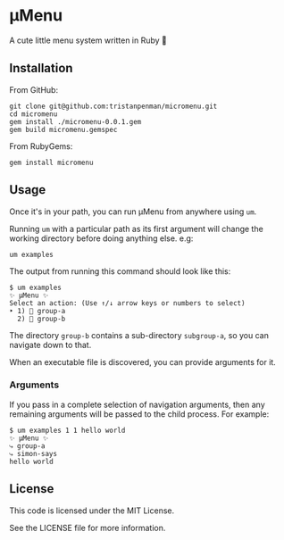 # μMenu

A cute little menu system written in Ruby :smiling_face_with_three_hearts:

## Installation

From GitHub:

    git clone git@github.com:tristanpenman/micromenu.git
    cd micromenu
    gem install ./micromenu-0.0.1.gem
    gem build micromenu.gemspec

From RubyGems:

    gem install micromenu

## Usage

Once it's in your path, you can run μMenu from anywhere using `um`.

Running `um` with a particular path as its first argument will change the working directory before doing anything else. e.g:

    um examples

The output from running this command should look like this:

    $ um examples
    ✨ μMenu ✨
    Select an action: (Use ↑/↓ arrow keys or numbers to select)
    ‣ 1) 📁 group-a
      2) 📁 group-b

The directory `group-b` contains a sub-directory `subgroup-a`, so you can navigate down to that.

When an executable file is discovered, you can provide arguments for it.

### Arguments

If you pass in a complete selection of navigation arguments, then any remaining arguments will be passed to the child process. For example:

    $ um examples 1 1 hello world
    ✨ μMenu ✨
    ⤷ group-a
    ⤷ simon-says
    hello world

## License

This code is licensed under the MIT License.

See the LICENSE file for more information.
